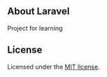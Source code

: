 

## About Laravel

Project for learning


## License
Licensed under the [MIT license](https://opensource.org/licenses/MIT).
